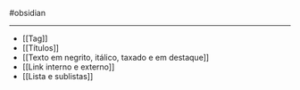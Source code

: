 #obsidian

---

- [[Tag]]
- [[Títulos]]
- [[Texto em negrito, itálico, taxado e em destaque]]
- [[Link interno e externo]]
- [[Lista e sublistas]]

